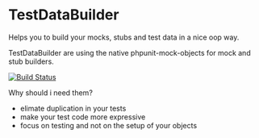 # TestDataBuilder
Helps you to build your mocks, stubs and test data in a nice oop way.

TestDataBuilder are using the native phpunit-mock-objects for mock and stub builders.

[![Build Status](https://travis-ci.org/schnipseljagd/TestDataBuilder.png?branch=master)](https://travis-ci.org/schnipseljagd/TestDataBuilder)

Why should i need them?

 * elimate duplication in your tests
 * make your test code more expressive 
 * focus on testing and not on the setup of your objects
